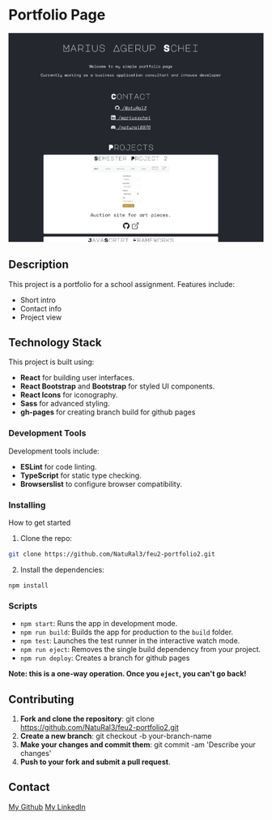 # Portfolio Page

![image](https://github.com/NatuRal3/feu2-portfolio2/blob/main/src/images/portfolio-view.png)

## Description

This project is a portfolio for a school assignment. Features include:

- Short intro
- Contact info
- Project view

## Technology Stack

This project is built using:

- **React** for building user interfaces.
- **React Bootstrap** and **Bootstrap** for styled UI components.
- **React Icons** for iconography.
- **Sass** for advanced styling.
- **gh-pages** for creating branch build for github pages

### Development Tools

Development tools include:

- **ESLint** for code linting.
- **TypeScript** for static type checking.
- **Browserslist** to configure browser compatibility.

### Installing

How to get started

1. Clone the repo:
```bash
git clone https://github.com/NatuRal3/feu2-portfolio2.git
```

2. Install the dependencies:
```
npm install
```

### Scripts

- `npm start`: Runs the app in development mode.
- `npm run build`: Builds the app for production to the `build` folder.
- `npm test`: Launches the test runner in the interactive watch mode.
- `npm run eject`: Removes the single build dependency from your project.
- `npm run deploy`: Creates a branch for github pages
  
 **Note: this is a one-way operation. Once you `eject`, you can't go back!**

## Contributing

1. **Fork and clone the repository**: git clone https://github.com/NatuRal3/feu2-portfolio2.git
2. **Create a new branch**: git checkout -b your-branch-name
3. **Make your changes and commit them**: git commit -am 'Describe your changes'
4. **Push to your fork and submit a pull request**.

## Contact

[My Github](https://github.com/NatuRal3)
[My LinkedIn](https://www.linkedin.com/in/mariusschei/)
